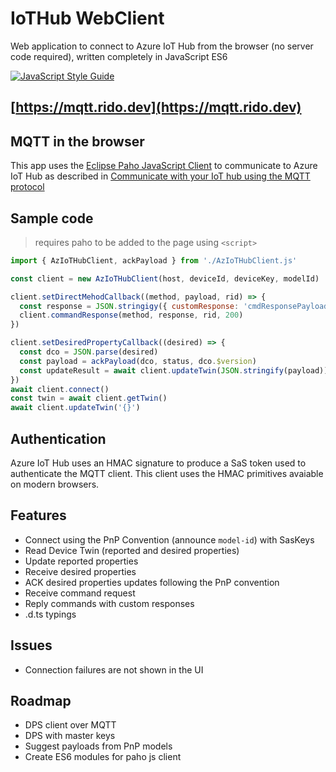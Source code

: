 # IoTHub WebClient

Web application to connect to Azure IoT Hub from the browser (no server code required), written completely in JavaScript ES6

[![JavaScript Style Guide](https://cdn.rawgit.com/standard/standard/master/badge.svg)](https://github.com/standard/standard)

## [https://mqtt.rido.dev](https://mqtt.rido.dev)

## MQTT in the browser

This app uses the [Eclipse Paho JavaScript Client](https://www.eclipse.org/paho/clients/js/) to communicate to Azure IoT Hub as described in [Communicate with your IoT hub using the MQTT protocol](https://docs.microsoft.com/azure/iot-hub/iot-hub-mqtt-support)

## Sample code

> requires paho to be added to the page using `<script>`

```js
import { AzIoTHubClient, ackPayload } from './AzIoTHubClient.js'

const client = new AzIoTHubClient(host, deviceId, deviceKey, modelId)

client.setDirectMehodCallback((method, payload, rid) => {
  const response = JSON.stringigy({ customResponse: 'cmdResponsePayload' })
  client.commandResponse(method, response, rid, 200)
})

client.setDesiredPropertyCallback((desired) => {
  const dco = JSON.parse(desired)
  const payload = ackPayload(dco, status, dco.$version)
  const updateResult = await client.updateTwin(JSON.stringify(payload))
})
await client.connect()
const twin = await client.getTwin()
await client.updateTwin('{}')
```

## Authentication

Azure IoT Hub uses an HMAC signature to produce a SaS token used to authenticate the MQTT client. This client uses the HMAC primitives avaiable on modern browsers.

## Features

- Connect using the PnP Convention (announce `model-id`) with SasKeys
- Read Device Twin (reported and desired properties)
- Update reported properties
- Receive desired properties
- ACK desired properties updates following the PnP convention
- Receive command request
- Reply commands with custom responses
- .d.ts typings

## Issues

- Connection failures are not shown in the UI

## Roadmap

- DPS client over MQTT
- DPS with master keys
- Suggest payloads from PnP models
- Create ES6 modules for paho js client
